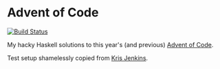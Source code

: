 # Advent of Code

[![Build Status](https://travis-ci.com/Pascal-So/AdventOfCode.svg?branch=master)](https://travis-ci.com/Pascal-So/AdventOfCode)

My hacky Haskell solutions to this year's (and previous) [Advent of Code](http://adventofcode.com).

Test setup shamelessly copied from [Kris Jenkins](https://github.com/krisajenkins/AdventOfCode-2019).
